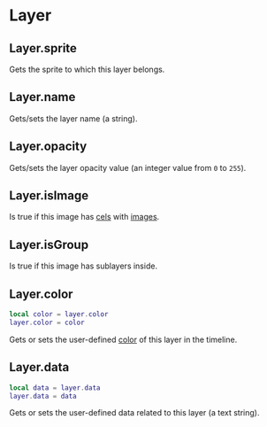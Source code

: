 # Layer

## Layer.sprite

Gets the sprite to which this layer belongs.

## Layer.name

Gets/sets the layer name (a string).

## Layer.opacity

Gets/sets the layer opacity value (an integer value from `0` to `255`).

## Layer.isImage

Is true if this image has [cels](cel.md) with [images](image.md).

## Layer.isGroup

Is true if this image has sublayers inside.

## Layer.color

```lua
local color = layer.color
layer.color = color
```

Gets or sets the user-defined [color](color.md) of this layer in the timeline.

## Layer.data

```lua
local data = layer.data
layer.data = data
```

Gets or sets the user-defined data related to this layer (a text string).
